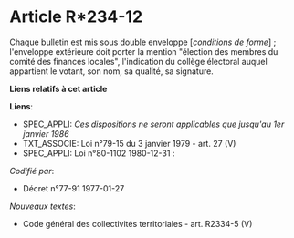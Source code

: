 # Article R*234-12

Chaque bulletin est mis sous double enveloppe [*conditions de forme*] ; l'enveloppe extérieure doit porter la mention
"élection des membres du comité des finances locales", l'indication du collège électoral auquel appartient le votant, son
nom, sa qualité, sa signature.

**Liens relatifs à cet article**

**Liens**:

  - SPEC_APPLI: *Ces dispositions ne seront applicables que jusqu'au 1er janvier 1986*
  - TXT_ASSOCIE: Loi n°79-15 du 3 janvier 1979 - art. 27 (V)
  - SPEC_APPLI: Loi n°80-1102 1980-12-31 :

_Codifié par_:

  - Décret n°77-91 1977-01-27

_Nouveaux textes_:

  - Code général des collectivités territoriales - art. R2334-5 (V)
